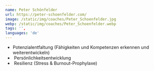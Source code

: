 ```yaml
---
name: Peter Schönfelder
url: https://peter-schoenfelder.com/
image: /static/img/coaches/Peter_Schoenfelder.jpg
webp: /static/img/coaches/Peter_Schoenfelder.webp
tags: '',
languages: 'de'
---
```


<ul><li>Potenzialentfaltung (Fähigkeiten und Kompetenzen erkennen und weiterentwickeln)</li><li>&nbsp;Persönlichkeitsentwicklung</li><li>&nbsp;Resilienz (Stress &amp; Burnout-Prophylaxe)</li></ul>